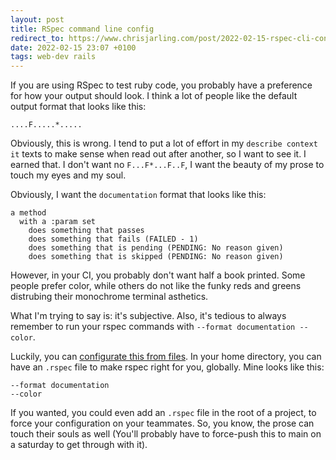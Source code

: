 ```yaml
---
layout: post
title: RSpec command line config
redirect_to: https://www.chrisjarling.com/post/2022-02-15-rspec-cli-config
date: 2022-02-15 23:07 +0100
tags: web-dev rails
---
```


If you are using RSpec to test ruby code, you probably have a preference for how your output should look. I think a lot of people like the default output format that looks like this:

```
....F.....*.....
```
Obviously, this is wrong. I tend to put a lot of effort in my `describe context it` texts to make sense when read out after another, so I want to see it. I earned that. I don't want no `F...F*...F..F`, I want the beauty of my prose to touch my eyes and my soul.   

Obviously, I want the `documentation` format that looks like this:

```
a method
  with a :param set
    does something that passes
    does something that fails (FAILED - 1)
    does something that is pending (PENDING: No reason given)
    does something that is skipped (PENDING: No reason given)
```
However, in your CI, you probably don't want half a book printed. Some people prefer color, while others do not like the funky reds and greens distrubing their monochrome terminal asthetics. 

What I'm trying to say is: it's subjective. Also, it's tedious to always remember to run your rspec commands with `--format documentation --color`.

Luckily, you can [configurate this from files](https://relishapp.com/rspec/rspec-core/v/3-10/docs/configuration/read-command-line-configuration-options-from-files). In your home directory, you can have an `.rspec` file to make rspec right for you, globally. Mine looks like this:

```
--format documentation
--color
```

If you wanted, you could even add an `.rspec` file in the root of a project, to force your configuration on your teammates. So, you know, the prose can touch their souls as well (You'll probably have to force-push this to main on a saturday to get through with it).
